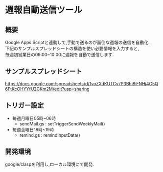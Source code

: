 # 週報自動送信ツール
## 概要
Google Apps Scriptと連動して,手動で送るのが面倒な週報の送信を自動化.  
下記のサンプルスプレッドシートの構造を使い必要情報を入力すると,  
毎週初営業日の09:00~10:00に週報を自動で送信します.
## サンプルスプレッドシート
https://docs.google.com/spreadsheets/d/1voZXdKUTCv7P3Bhi8iFNHj4G5Q6FtKcOHYYfU2CKm2M/edit?usp=sharing
## トリガー設定
- 毎週月曜日05時~06時
  - sendMail.gs : setTriggerSendWeeklyMail()
- 毎週金曜日18時~19時
  - remind.gs : remindInputData()
## 開発環境
google/claspを利用し,ローカル環境にて開発.
